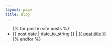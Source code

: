 ```yaml
---
layout: page
title: Blog
---
```

<div class="posts">
<ul>
  {% for post in site.posts %}
    <li>
      {{ post.date | date_to_string }} | <a href="{{ post.url }}">{{ post.title }}</a>
    </li>
  {% endfor %}
</ul>
</div>


